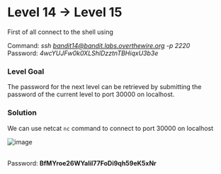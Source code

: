 # Level 14 → Level 15 #

First of all connect to the shell using 

Command: _ssh bandit14@bandit.labs.overthewire.org -p 2220_</br>
Password: _4wcYUJFw0k0XLShlDzztnTBHiqxU3b3e_</br>

### Level Goal ###
The password for the next level can be retrieved by submitting the password of the current level to port 30000 on localhost.

### Solution ###
We can use netcat `nc` command to connect to port 30000 on localhost

![image](https://user-images.githubusercontent.com/33615252/83332443-e05b8d80-a2b8-11ea-8b4a-fc0be09fe4b0.png)
</br></br>

Password: **BfMYroe26WYalil77FoDi9qh59eK5xNr**

